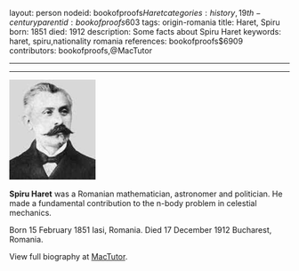 layout: person
nodeid: bookofproofs$Haret
categories: history,19th-century
parentid: bookofproofs$603
tags: origin-romania
title: Haret, Spiru
born: 1851
died: 1912
description: Some facts about Spiru Haret
keywords: haret, spiru,nationality romania
references: bookofproofs$6909
contributors: bookofproofs,@MacTutor

---


---

![Haret.jpg](https://github.com/bookofproofs/bookofproofs.github.io/blob/main/_sources/_assets/images/portraits/Haret.jpg?raw=true)

**Spiru Haret**  was a Romanian mathematician, astronomer and politician. He made a fundamental contribution to the n-body problem in celestial mechanics.

Born 15 February 1851 Iasi, Romania. Died 17 December 1912 Bucharest, Romania.


View full biography at [MacTutor](https://mathshistory.st-andrews.ac.uk/Biographies/Haret/).